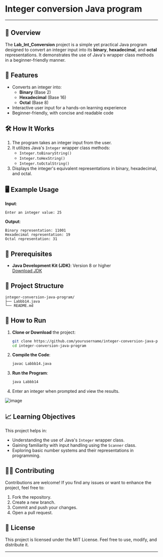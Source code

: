 
# Integer conversion Java program
----
## 🚀 Overview
The **Lab_Int_Conversion** project is a simple yet practical Java program designed to convert an integer input into its **binary**, **hexadecimal**, and **octal** representations. It demonstrates the use of Java's wrapper class methods in a beginner-friendly manner.

## 🎯 Features
- Converts an integer into:
  - **Binary** (Base 2)
  - **Hexadecimal** (Base 16)
  - **Octal** (Base 8)
- Interactive user input for a hands-on learning experience
- Beginner-friendly, with concise and readable code

## 🛠️ How It Works
1. The program takes an integer input from the user.
2. It utilizes Java's `Integer` wrapper class methods:
   - `Integer.toBinaryString()`
   - `Integer.toHexString()`
   - `Integer.toOctalString()`
3. Displays the integer's equivalent representations in binary, hexadecimal, and octal.

## 🖥️ Example Usage
**Input**:  
```text
Enter an integer value: 25
```

**Output**:  
```text
Binary representation: 11001
Hexadecimal representation: 19
Octal representation: 31
```

## 📜 Prerequisites
- **Java Development Kit (JDK)**: Version 8 or higher  
  [Download JDK](https://www.oracle.com/java/technologies/javase-downloads.html)

## 📂 Project Structure
```
integer-conversion-java-program/
├── Labbb14.java
└── README.md
```

## 🚦 How to Run
1. **Clone or Download** the project:
   ```bash
   git clone https://github.com/yourusername/integer-conversion-java-program.git
   cd integer-conversion-java-program
   ```
2. **Compile the Code**:
   ```bash
   javac Labbb14.java
   ```
3. **Run the Program**:
   ```bash
   java Labbb14
   ```
4. Enter an integer when prompted and view the results.
   
![image](https://github.com/user-attachments/assets/355026ee-f7fc-4bb2-8f3e-5ed3c11b16a8)
 

## 📈 Learning Objectives
This project helps in:
- Understanding the use of Java's `Integer` wrapper class.
- Gaining familiarity with input handling using the `Scanner` class.
- Exploring basic number systems and their representations in programming.

## 🧑‍💻 Contributing
Contributions are welcome! If you find any issues or want to enhance the project, feel free to:
1. Fork the repository.
2. Create a new branch.
3. Commit and push your changes.
4. Open a pull request.

## 📜 License
This project is licensed under the MIT License. Feel free to use, modify, and distribute it.

---

